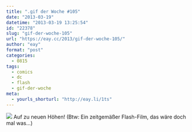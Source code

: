 ```yaml
---
title: ".gif der Woche #105"
date: "2013-03-19"
datetime: "2013-03-19 13:25:54"
id: "22378"
slug: "gif-der-woche-105"
url: "https://eay.cc/2013/gif-der-woche-105/"
author: "eay"
format: "post"
categories:
  - 0815
tags:
  - comics
  - dc
  - flash
  - gif-der-woche
meta:
  - yourls_shorturl: "http://eay.li/1ts"
---
```


![](https://eay.cc/uploads/2013/theflash.gif) Auf zu neuen Höhen! (Btw: Ein zeitgemäßer Flash-Film, das wäre doch mal was...)
